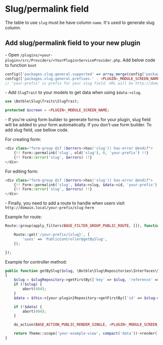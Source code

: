 # Slug/permalink field

The table to use `slug` must be have column `name`. It's used to generate slug column.

## Add slug/permalink field to your new plugin

\- Open `/plugins/<your-plugin>/src/Providers/<YourPlugin>ServiceProvider.php`. Add below code to function `boot`

```php
config(['packages.slug.general.supported' => array_merge(config('packages.slug.general.supported'), [<PLUGIN>_MODULE_SCREEN_NAME])]);
config(['packages.slug.general.prefixes.' . <PLUGIN>_MODULE_SCREEN_NAME => 'your-prefix']);
// "your-prefix" is prefix for your slug field. URL will be http://domain.local/your-prefix/slug-here
```

\- Add `SlugTrait` to your models to get data when using `$data->slug`.

```php
use \Botble\Slug\Traits\SlugTrait;

protected $screen = <PLUGIN>_MODULE_SCREEN_NAME;
```

\- If you're using form builder to generate forms for your plugin, slug field will be added to your form automatically.
If you don't use form builder. To add slug field, use bellow code.

For creating form:

```php
<div class="form-group @if ($errors->has('slug')) has-error @endif">
    {!! Form::permalink('slug', old('slug'), 0, 'your-prefix') !!}
    {!! Form::error('slug', $errors) !!}
</div>
```

For editing form:

```php
<div class="form-group @if ($errors->has('slug')) has-error @endif">
    {!! Form::permalink('slug', $data->slug, $data->id, 'your-prefix') !!}
    {!! Form::error('slug', $errors) !!}
</div>
```

\- Finally, you need to add a route to handle when users visit `http://domain.local/your-prefix/slug-here`

Example for route:

```php
Route::group(apply_filters(BASE_FILTER_GROUP_PUBLIC_ROUTE, []), function () {

    Route::get('/your-prefix/{slug}', [
        'uses' => 'PublicController@getBySlug',
    ]);

});
```

Example for controller method:

```php
public function getBySlug($slug, \Botble\Slug\Repositories\Interfaces\SlugInterface $slugRepository)
{
    $slug = $slugRepository->getFirstBy(['key' => $slug, 'reference' => <PLUGIN>_MODULE_SCREEN_NAME]);
    if (!$slug) {
        abort(404);
    }
    $data = $this->{your-plugin}Repository->getFirstBy(['id' => $slug->reference_id, 'status' => 1]);

    if (!$data) {
        abort(404);
    }

    do_action(BASE_ACTION_PUBLIC_RENDER_SINGLE, <PLUGIN>_MODULE_SCREEN_NAME, $data);

    return Theme::scope('your-example-view', compact('data'))->render();
}
```

